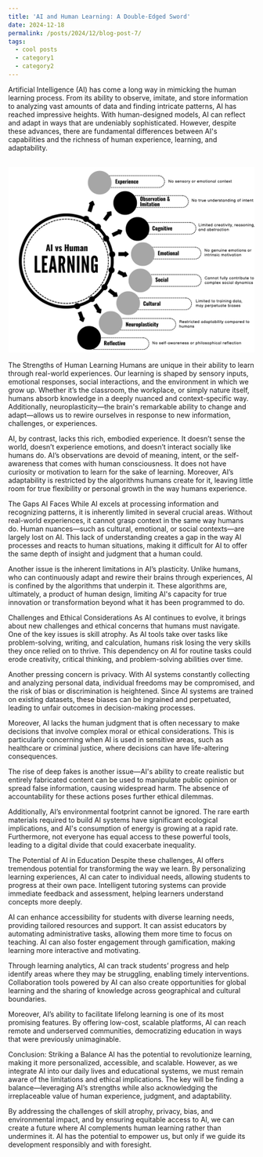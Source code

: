 ```yaml
---
title: 'AI and Human Learning: A Double-Edged Sword'
date: 2024-12-18
permalink: /posts/2024/12/blog-post-7/
tags:
  - cool posts
  - category1
  - category2
---
```


Artificial Intelligence (AI) has come a long way in mimicking the human learning process. From its ability to observe, imitate, and store information to analyzing vast amounts of data and finding intricate patterns, AI has reached impressive heights. With human-designed models, AI can reflect and adapt in ways that are undeniably sophisticated. However, despite these advances, there are fundamental differences between AI's capabilities and the richness of human experience, learning, and adaptability.

<br/><img src='/images/AI and Human Learning.png'><br/>

The Strengths of Human Learning
Humans are unique in their ability to learn through real-world experiences. Our learning is shaped by sensory inputs, emotional responses, social interactions, and the environment in which we grow up. Whether it’s the classroom, the workplace, or simply nature itself, humans absorb knowledge in a deeply nuanced and context-specific way. Additionally, neuroplasticity—the brain's remarkable ability to change and adapt—allows us to rewire ourselves in response to new information, challenges, or experiences.

AI, by contrast, lacks this rich, embodied experience. It doesn’t sense the world, doesn’t experience emotions, and doesn’t interact socially like humans do. AI’s observations are devoid of meaning, intent, or the self-awareness that comes with human consciousness. It does not have curiosity or motivation to learn for the sake of learning. Moreover, AI’s adaptability is restricted by the algorithms humans create for it, leaving little room for true flexibility or personal growth in the way humans experience.

The Gaps AI Faces
While AI excels at processing information and recognizing patterns, it is inherently limited in several crucial areas. Without real-world experiences, it cannot grasp context in the same way humans do. Human nuances—such as cultural, emotional, or social contexts—are largely lost on AI. This lack of understanding creates a gap in the way AI processes and reacts to human situations, making it difficult for AI to offer the same depth of insight and judgment that a human could.

Another issue is the inherent limitations in AI’s plasticity. Unlike humans, who can continuously adapt and rewire their brains through experiences, AI is confined by the algorithms that underpin it. These algorithms are, ultimately, a product of human design, limiting AI's capacity for true innovation or transformation beyond what it has been programmed to do.

Challenges and Ethical Considerations
As AI continues to evolve, it brings about new challenges and ethical concerns that humans must navigate. One of the key issues is skill atrophy. As AI tools take over tasks like problem-solving, writing, and calculation, humans risk losing the very skills they once relied on to thrive. This dependency on AI for routine tasks could erode creativity, critical thinking, and problem-solving abilities over time.

Another pressing concern is privacy. With AI systems constantly collecting and analyzing personal data, individual freedoms may be compromised, and the risk of bias or discrimination is heightened. Since AI systems are trained on existing datasets, these biases can be ingrained and perpetuated, leading to unfair outcomes in decision-making processes.

Moreover, AI lacks the human judgment that is often necessary to make decisions that involve complex moral or ethical considerations. This is particularly concerning when AI is used in sensitive areas, such as healthcare or criminal justice, where decisions can have life-altering consequences.

The rise of deep fakes is another issue—AI's ability to create realistic but entirely fabricated content can be used to manipulate public opinion or spread false information, causing widespread harm. The absence of accountability for these actions poses further ethical dilemmas.

Additionally, AI’s environmental footprint cannot be ignored. The rare earth materials required to build AI systems have significant ecological implications, and AI's consumption of energy is growing at a rapid rate. Furthermore, not everyone has equal access to these powerful tools, leading to a digital divide that could exacerbate inequality.

The Potential of AI in Education
Despite these challenges, AI offers tremendous potential for transforming the way we learn. By personalizing learning experiences, AI can cater to individual needs, allowing students to progress at their own pace. Intelligent tutoring systems can provide immediate feedback and assessment, helping learners understand concepts more deeply.

AI can enhance accessibility for students with diverse learning needs, providing tailored resources and support. It can assist educators by automating administrative tasks, allowing them more time to focus on teaching. AI can also foster engagement through gamification, making learning more interactive and motivating.

Through learning analytics, AI can track students’ progress and help identify areas where they may be struggling, enabling timely interventions. Collaboration tools powered by AI can also create opportunities for global learning and the sharing of knowledge across geographical and cultural boundaries.

Moreover, AI’s ability to facilitate lifelong learning is one of its most promising features. By offering low-cost, scalable platforms, AI can reach remote and underserved communities, democratizing education in ways that were previously unimaginable.

Conclusion: Striking a Balance
AI has the potential to revolutionize learning, making it more personalized, accessible, and scalable. However, as we integrate AI into our daily lives and educational systems, we must remain aware of the limitations and ethical implications. The key will be finding a balance—leveraging AI’s strengths while also acknowledging the irreplaceable value of human experience, judgment, and adaptability.

By addressing the challenges of skill atrophy, privacy, bias, and environmental impact, and by ensuring equitable access to AI, we can create a future where AI complements human learning rather than undermines it. AI has the potential to empower us, but only if we guide its development responsibly and with foresight.







